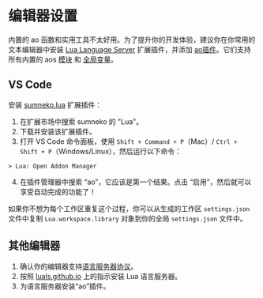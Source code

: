 # 编辑器设置

内置的 ao 函数和实用工具不太好用。为了提升你的开发体验，建议你在你常用的文本编辑器中安装 [Lua Language Server](https://luals.github.io) 扩展插件，并添加 [ao插件](https://github.com/martonlederer/ao-definitions)。它们支持所有内置的 aos [模块](../guides/aos/index.md) 和 [全局变量](../guides/aos/intro#globals)。

## VS Code

安装 [sumneko.lua](https://marketplace.visualstudio.com/items?itemName=sumneko.lua) 扩展插件：

1. 在扩展市场中搜索 sumneko 的 "Lua"。
2. 下载并安装该扩展插件。
3. 打开 VS Code 命令面板，使用 `Shift + Command + P`（Mac）/ `Ctrl + Shift + P`（Windows/Linux），然后运行以下命令：

```
> Lua: Open Addon Manager
```

4. 在插件管理器中搜索 “ao”，它应该是第一个结果。点击 “启用”，然后就可以享受自动完成的功能了！

如果你不想为每个工作区重复这个过程，你可以从生成的工作区 `settings.json` 文件中复制 `Lua.workspace.library` 对象到你的全局 `settings.json` 文件中。

## 其他编辑器

1. 确认你的编辑器支持[语言服务器协议](https://microsoft.github.io/language-server-protocol/implementors/tools/)。
2. 按照 [luals.github.io](https://luals.github.io/#install) 上的指示安装 Lua 语言服务器。
3. 为语言服务器安装“ao”插件。
